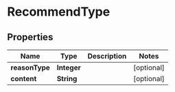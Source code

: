 

# RecommendType


## Properties

Name | Type | Description | Notes
------------ | ------------- | ------------- | -------------
**reasonType** | **Integer** |  |  [optional]
**content** | **String** |  |  [optional]



